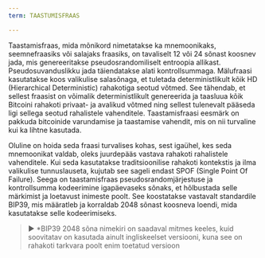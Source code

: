 ```yaml
---
term: TAASTUMISFRAAS

---
```

Taastamisfraas, mida mõnikord nimetatakse ka mnemoonikaks, seemnefraasiks või salajaks fraasiks, on tavaliselt 12 või 24 sõnast koosnev jada, mis genereeritakse pseudosrandomiliselt entroopia allikast. Pseudosuvanduslikku jada täiendatakse alati kontrollsummaga. Mälufraasi kasutatakse koos valikulise salasõnaga, et tuletada deterministlikult kõik HD (Hierarchical Deterministic) rahakotiga seotud võtmed. See tähendab, et sellest fraasist on võimalik deterministlikult genereerida ja taasluua kõik Bitcoini rahakoti privaat- ja avalikud võtmed ning sellest tulenevalt pääseda ligi sellega seotud rahalistele vahenditele. Taastamisfraasi eesmärk on pakkuda bitcoinide varundamise ja taastamise vahendit, mis on nii turvaline kui ka lihtne kasutada.

Oluline on hoida seda fraasi turvalises kohas, sest igaühel, kes seda mnemoonikat valdab, oleks juurdepääs vastava rahakoti rahalistele vahenditele. Kui seda kasutatakse traditsioonilise rahakoti kontekstis ja ilma valikulise tunnuslauseta, kujutab see sageli endast SPOF (Single Point Of Failure). Seega on taastamisfraas pseudosrandomjärjestuse ja kontrollsumma kodeerimine igapäevaseks sõnaks, et hõlbustada selle märkimist ja loetavust inimeste poolt. See koostatakse vastavalt standardile BIP39, mis määratleb ja korraldab 2048 sõnast koosneva loendi, mida kasutatakse selle kodeerimiseks.

> ► *BIP39 2048 sõna nimekiri on saadaval mitmes keeles, kuid soovitatav on kasutada ainult ingliskeelset versiooni, kuna see on rahakoti tarkvara poolt enim toetatud versioon
